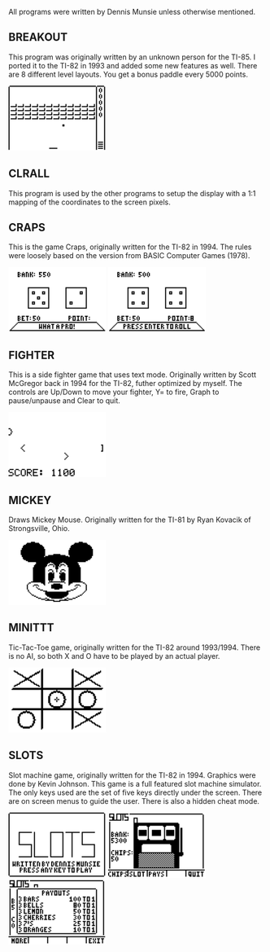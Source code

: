 All programs were written by Dennis Munsie unless otherwise mentioned.

BREAKOUT
--------

This program was originally written by an unknown person for the TI-85.  I ported it to the TI-82 in 1993 and added some new features as well.  There are 8 different level layouts.  You get a bonus paddle every 5000 points.

![screenshot](https://github.com/munsie/ticalc/blob/main/84/BREAKOUT.png?raw=true)

CLRALL
------

This program is used by the other programs to setup the display with a 1:1 mapping of the coordinates to the screen pixels.

CRAPS
-----

This is the game Craps, originally written for the TI-82 in 1994.  The rules were loosely based on the version from BASIC Computer Games (1978).

![screenshot](https://github.com/munsie/ticalc/blob/main/84/CRAPS_1.png?raw=true)
![screenshot](https://github.com/munsie/ticalc/blob/main/84/CRAPS_2.png?raw=true)

FIGHTER
-------

This is a side fighter game that uses text mode.  Originally written by Scott McGregor back in 1994 for the TI-82, futher optimized by myself.  The controls are Up/Down to move your fighter, Y= to fire, Graph to pause/unpause and Clear to quit.

![screenshot](https://github.com/munsie/ticalc/blob/main/84/FIGHTER.png?raw=true)

MICKEY
------

Draws Mickey Mouse.  Originally written for the TI-81 by Ryan Kovacik of Strongsville, Ohio.

![screenshot](https://github.com/munsie/ticalc/blob/main/84/MICKEY.png?raw=true)

MINITTT
-------

Tic-Tac-Toe game, originally written for the TI-82 around 1993/1994.  There is no AI, so both X and O have to be played by an actual player.

![screenshot](https://github.com/munsie/ticalc/blob/main/84/MINITTT.png?raw=true)

SLOTS
-----

Slot machine game, originally written for the TI-82 in 1994.  Graphics were done by Kevin Johnson.  This game is a full featured slot machine simulator.  The only keys used are the set of five keys directly under the screen.  There are on screen menus to guide the user.  There is also a hidden cheat mode.

![screenshot](https://github.com/munsie/ticalc/blob/main/84/SLOTS_1.png?raw=true)
![screenshot](https://github.com/munsie/ticalc/blob/main/84/SLOTS_2.png?raw=true)
![screenshot](https://github.com/munsie/ticalc/blob/main/84/SLOTS_3.png?raw=true)
